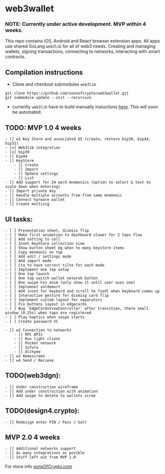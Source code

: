 # web3wallet

### NOTE: Currently under active development. MVP within 4 weeks.

This repo contains iOS, Android and React browser extension apps. All apps use shared GoLang `web3lib` for all of web3 needs. Creating and managing wallets, signing transactions, connecting to networks, interacting with smart contracts.

## Compilation instructions
- Clone and checkout submodules `web3lib`
```
git clone https://github.com/sonsofcrypto/web3wallet.git
git submodule update --init --recursive
```
- currently `web3lib` have to build manually instuctions [here](https://github.com/sonsofcrypto/web3lib). This will soon be automated. 


## TODO: MVP 1.0 4 weeks
	- [] w1 Key Store and associated UI (create, restore bip39, bip44, bip32)
	- [x] Web3lib integration
	- [x] bip39
	- [] bip44
	- [] KeyStore
		- [] Create
		- [] Import
		- [] Update settings
		- [] List
	- [] Add support for 24 word mnemonics (option to select & text to scale down when entering)
	- [] Import private key
	- [] Handle multiple accounts from from same mnemonic
	- [] Connect harware wallet
	- [] Create multisig

## UI tasks: 
	- [ ] Presentation sheet, dismiss flip
	- [ ] Make first animation to dashboard slower for 2 taps flow
	- [ ] Add setting to cell 
	- [ ] Inset KeyStore collection view
	- [ ] Show button sheet bg when to many keystore items
	- [ ] Copy menmonic on tap
	- [ ] Add edit / settings mode
	- [ ] Add import mode
	- [ ] Cta to have correct tilte for each mode
	- [ ] Implement one tap setup
	- [ ] One tap launch
	- [ ] One tap switch wallet netwrok button
	- [ ] One swipe hin anim (only show it until user uses one)
	- [ ] Implemnet voldemort
	- [ ] Add inset for keybord and scroll to fiedl when keyboard comes up
	- [ ] Interactive gesture for dismisg card flip
 	- [ ] Implement custom layout for separators
	- [ ] Fix buttons layout in edgecards
	- [ ] Bug `EdgeCardsViewController` after transition, there small window (0.25s) when taps are registered
	- [ ] Play haptics when swipe starts
	- [ ] Create password VC

	- [] w2 Connection to networks
		- [] RPC APIs
		- [] Run light client
		- [] Pocket network
		- [] Infura
		- [] Alchyme
	- [] w3 Homescreen
	- [] w4 Send / Recieve

## TODO(web3dgn):
	- [] Under construction wireframe
	- [] Add under construction with animation
	- [] Add swipe to delete to wallets scree

## TODO(design4.crypto):
	- [] Redesign enter PIN / Pass / Salt

## MVP 2.0 4 weeks
	- [] Additional networks support
	- [] As many integrations as posible
	- [] Stuff left out from MVP 1.0

For more info [sonsOfCrypto.com](https://sonsofcrypto.com/)
